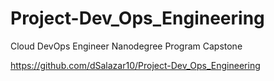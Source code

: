 # Project-Dev_Ops_Engineering
Cloud DevOps Engineer Nanodegree Program Capstone

https://github.com/dSalazar10/Project-Dev_Ops_Engineering